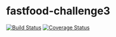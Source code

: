 # fastfood-challenge3

[![Build Status](https://travis-ci.org/walimike/fastfood-challenge3.svg?branch=160894840-dbcontroller)](https://travis-ci.org/walimike/fastfood-challenge3)                                                   [![Coverage Status](https://coveralls.io/repos/github/walimike/fastfood-challenge3/badge.svg?branch=160894840-dbcontroller)](https://coveralls.io/github/walimike/fastfood-challenge3?branch=160894840-dbcontroller)



